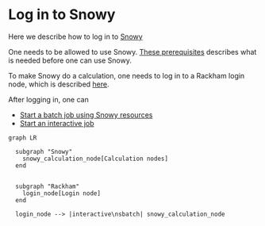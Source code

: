 # Log in to Snowy

Here we describe how to log in to [Snowy](../cluster_guides/snowy.md)

One needs to be allowed to use Snowy.
[These prerequisites](rackham_usage_prerequisites.md) describes what is needed before one can use Snowy.

To make Snowy do a calculation, one needs to log in to a Rackham login node,
which is described [here](../getting_started/login_rackham.md).

After logging in, one can

- [Start a batch job using Snowy resources](../cluster_guides/slurm.md)
- [Start an interactive job](../cluster_guides/start_interactive_node_on_snowy.md)


```mermaid
graph LR

  subgraph "Snowy"
    snowy_calculation_node[Calculation nodes]
  end


  subgraph "Rackham"
    login_node[Login node]
  end
    
  login_node --> |interactive\nsbatch| snowy_calculation_node
```
